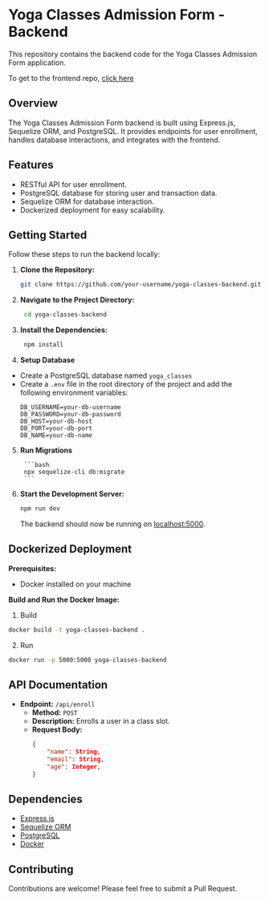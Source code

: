# Yoga Classes Admission Form - Backend

This repository contains the backend code for the Yoga Classes Admission Form application.

To get to the frontend repo, [click here](https://github.com/jsfinesse/yoga-classes-client)

## Overview

The Yoga Classes Admission Form backend is built using Express.js, Sequelize ORM, and PostgreSQL. It provides endpoints for user enrollment, handles database interactions, and integrates with the frontend.

## Features

- RESTful API for user enrollment.
- PostgreSQL database for storing user and transaction data.
- Sequelize ORM for database interaction.
- Dockerized deployment for easy scalability.

## Getting Started

Follow these steps to run the backend locally:

1. **Clone the Repository:**

   ```bash
   git clone https://github.com/your-username/yoga-classes-backend.git
   
   ```

2. **Navigate to the Project Directory:**

   ```bash
    cd yoga-classes-backend
    ```

3. **Install the Dependencies:**

   ```bash
    npm install
   ```

4. **Setup Database**
- Create a PostgreSQL database named `yoga_classes`
- Create a `.env` file in the root directory of the project and add the following environment variables:
    ```
    DB_USERNAME=your-db-username
    DB_PASSWORD=your-db-password
    DB_HOST=your-db-host
    DB_PORT=your-db-port
    DB_NAME=your-db-name
    ```

5. **Run Migrations**
    
        ```bash
        npx sequelize-cli db:migrate
        ```

6. **Start the Development Server:**

   ```bash
   npm run dev
   ```

   The backend should now be running on [localhost:5000](http://localhost:5000).

## Dockerized Deployment

**Prerequisites:**
- Docker installed on your machine

**Build and Run the Docker Image:**

1. Build
```bash
docker build -t yoga-classes-backend .
```

2. Run
```bash
docker run -p 5000:5000 yoga-classes-backend
```

## API Documentation

- **Endpoint:** `/api/enroll`
    - **Method:** `POST`
    - **Description:** Enrolls a user in a class slot.
    - **Request Body:**
        ```json
        {
            "name": String,
            "email": String,
            "age": Integer,
        }
        ```

## Dependencies

-   [Express.js](https://expressjs.com/)
-   [Sequelize ORM](https://sequelize.org/)
-   [PostgreSQL](https://www.postgresql.org/)
-   [Docker](https://www.docker.com/)

## Contributing

Contributions are welcome! Please feel free to submit a Pull Request.